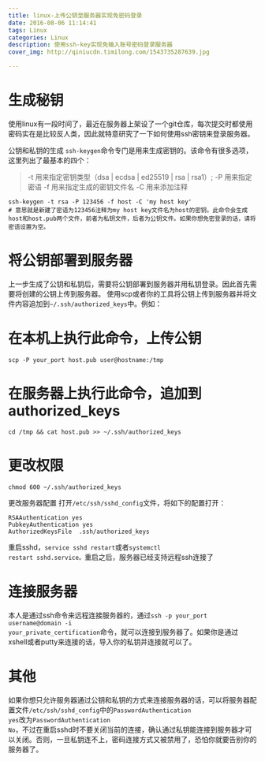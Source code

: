 ```yaml
---
title: linux-上传公钥至服务器实现免密码登录
date: 2016-08-06 11:14:41
tags: Linux
categories: Linux
description: 使用ssh-key实现免输入账号密码登录服务器
cover_img: http://qiniucdn.timilong.com/1543735287639.jpg

---
```


# 生成秘钥
使用linux有一段时间了，最近在服务器上架设了一个git仓库，每次提交时都使用密码实在是比较反人类，因此就特意研究了一下如何使用ssh密钥来登录服务器。

公钥和私钥的生成
<code>ssh-keygen</code>命令专门是用来生成密钥的。该命令有很多选项，这里列出了最基本的四个：

> -t 用来指定密钥类型（dsa | ecdsa | ed25519 | rsa | rsa1）;
> -P 用来指定密语
> -f 用来指定生成的密钥文件名
> -C 用来添加注释

```shell
ssh-keygen -t rsa -P 123456 -f host -C 'my host key'
# 意思就是新建了密语为123456注释为my host key文件名为host的密钥。此命令会生成host和host.pub两个文件，前者为私钥文件，后者为公钥文件。如果你想免密登录的话，请将密语设置为空。
```

# 将公钥部署到服务器
上一步生成了公钥和私钥后，需要将公钥部署到服务器并用私钥登录。因此首先需要将创建的公钥上传到服务器。
使用scp或者你的工具将公钥上传到服务器并将文件内容追加到<code>~/.ssh/authorized_keys</code>中。例如：

# 在本机上执行此命令，上传公钥
```shell
scp -P your_port host.pub user@hostname:/tmp
```

# 在服务器上执行此命令，追加到authorized_keys
```shell
cd /tmp && cat host.pub >> ~/.ssh/authorized_keys
```

# 更改权限
```shell
chmod 600 ~/.ssh/authorized_keys
```
更改服务器配置
打开<code>/etc/ssh/sshd_config</code>文件，将如下的配置打开：
```shell
RSAAuthentication yes
PubkeyAuthentication yes
AuthorizedKeysFile  .ssh/authorized_keys
```

重启sshd，<code>service sshd restart</code>或者<code>systemctl restart sshd.service。</code>重启之后，服务器已经支持远程ssh连接了

# 连接服务器
本人是通过ssh命令来远程连接服务器的，通过<code>ssh -p your_port username@domain -i your_private_certification</code>命令，就可以连接到服务器了。如果你是通过xshell或者putty来连接的话，导入你的私钥并连接就可以了。

# 其他
如果你想只允许服务器通过公钥和私钥的方式来连接服务器的话，可以将服务器配置文件<code>/etc/ssh/sshd_config</code>中的<code>PasswordAuthentication yes</code>改为<code>PasswordAuthentication No</code>，不过在重启sshd时不要关闭当前的连接，确认通过私钥能连接到服务器才可以关闭。否则，一旦私钥连不上，密码连接方式又被禁用了，恐怕你就要告别你的服务器了。

